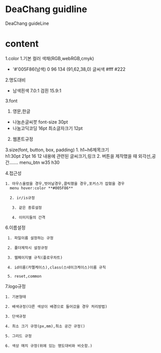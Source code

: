 # DeaChang guidline

DeaChang guideLine

# content

1.color	
1.기본 컬러 색채(RGB,webRGB,cmyk)	

 * '#'005F86(남색) 0 96 134 (91,62,38,0) 글씨색 #fff #222

  2.명도대비

 * 남색흰색 7.0:1 검흰 15.9:1

3.font

1. 영문,한글		
  * 나눔손글씨붓 font-size 30pt
  * 나눔고딕코딩 16pt 최소글자크기 12pt


2. 웹폰트규정

3.size(font, button, box, padding)
    1. h1~h6제목크기	
     h1:30pt 21pt 16 12
     내용에 관련된 글씨크기,링크
    2. 버튼을 제작했을 때 외각선,공간.......
      menu_btn w35 h30

4.접근성

    1. 마우스올렸을 경우,벗어날경우,클릭했을 경우,포커스가 잡혔을 경우
      menu hover:color **#005F86**

      2. ir/is규정

       3. 같은 종류설정

       4. 이미지들의 간격

6.이름설정

     1. 파일이름 설정하는 규정

     2. 폴더제작시 설정규정

     3. 웹페이지별 규칙(플로우차트)

     4. id이름(카멜케이스),class(스네이크케이스)이름 규칙

     5. reset,common

7.logo규정

    1. 기본형태

    2. 배색규정(다른 색상이 배경으로 들어갔을 경우 처리방법)

    3. 단색규정

    4. 최소 크기 규정(px,mm),최소 공간 규정()

    5. 그리드 규정

    6. 색상 매치 규정(위에 있는 명도대비와 비슷함.)




